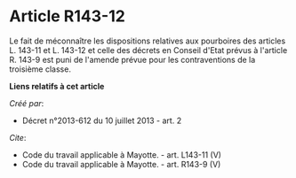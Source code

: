 # Article R143-12

Le fait de méconnaître les dispositions relatives aux pourboires des articles L. 143-11 et L. 143-12 et celle des décrets en
Conseil d'Etat prévus à l'article R. 143-9 est puni de l'amende prévue pour les contraventions de la troisième classe.

**Liens relatifs à cet article**

_Créé par_:

  - Décret n°2013-612 du 10 juillet 2013 - art. 2

_Cite_:

  - Code du travail applicable à Mayotte. - art. L143-11 (V)
  - Code du travail applicable à Mayotte. - art. R143-9 (V)

